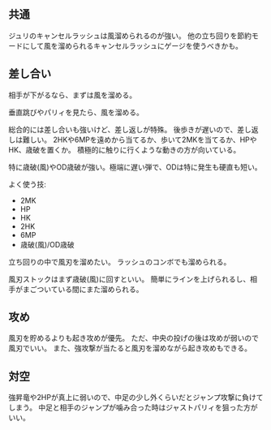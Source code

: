 ## 共通

ジュリのキャンセルラッシュは風溜められるのが強い。
他の立ち回りを節約モードにして風を溜められるキャンセルラッシュにゲージを使うべきかも。

## 差し合い

相手が下がるなら、まずは風を溜める。

垂直跳びやパリィを見たら、風を溜める。

総合的には差し合いも強いけど、差し返しが特殊。
後歩きが遅いので、差し返しは難しい。
2HKや6MPを遠めから当てるか、歩いて2MKを当てるか、HPやHK、歳破を置くか。
積極的に触りに行くような動きの方が向いている。

特に歳破(風)やOD歳破が強い。極端に遅い弾で、ODは特に発生も硬直も短い。

よく使う技:

- 2MK
- HP
- HK
- 2HK
- 6MP
- 歳破(風)/OD歳破

立ち回りの中で風刃を溜めたい。
ラッシュのコンボでも溜められる。

風刃ストックはまず歳破(風)に回すといい。
簡単にラインを上げられるし、相手がまごついている間にまた溜められる。

## 攻め

風刃を貯めるよりも起き攻めが優先。
ただ、中央の投げの後は攻めが弱いので風刃でいい。
また、強攻撃が当たると風刃を溜めながら起き攻めもできる。

## 対空

強昇竜や2HPが真上に弱いので、中足の少し外くらいだとジャンプ攻撃に負けてしまう。
中足と相手のジャンプが噛み合った時はジャストパリィを狙った方がいい。
